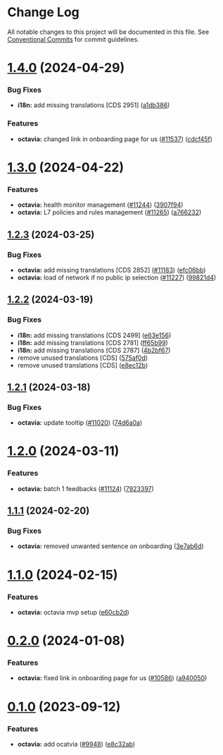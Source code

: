 # Change Log

All notable changes to this project will be documented in this file.
See [Conventional Commits](https://conventionalcommits.org) for commit guidelines.

# [1.4.0](https://github.com/ovh/manager/compare/@ovh-ux/manager-octavia-load-balancer@1.3.0...@ovh-ux/manager-octavia-load-balancer@1.4.0) (2024-04-29)


### Bug Fixes

* **i18n:** add missing translations [CDS 2951] ([a1db386](https://github.com/ovh/manager/commit/a1db386e58d95fb0b7955b0dba72f91a2c5fa7af))


### Features

* **octavia:** changed link in onboarding page for us ([#11537](https://github.com/ovh/manager/issues/11537)) ([cdcf45f](https://github.com/ovh/manager/commit/cdcf45f7efc87314a560a73222b466dc1b49ceef))





# [1.3.0](https://github.com/ovh/manager/compare/@ovh-ux/manager-octavia-load-balancer@1.2.3...@ovh-ux/manager-octavia-load-balancer@1.3.0) (2024-04-22)


### Features

* **octavia:** health monitor management ([#11244](https://github.com/ovh/manager/issues/11244)) ([3907f94](https://github.com/ovh/manager/commit/3907f94df018b6e6b2926da183593d4b24289c8d))
* **octavia:** L7 policies and rules management ([#11265](https://github.com/ovh/manager/issues/11265)) ([a766232](https://github.com/ovh/manager/commit/a766232f2411c0b4691d2e9a3b7792457e5f15ab))





## [1.2.3](https://github.com/ovh/manager/compare/@ovh-ux/manager-octavia-load-balancer@1.2.2...@ovh-ux/manager-octavia-load-balancer@1.2.3) (2024-03-25)


### Bug Fixes

* **octavia:** add missing translations [CDS 2852] ([#11183](https://github.com/ovh/manager/issues/11183)) ([efc06bb](https://github.com/ovh/manager/commit/efc06bbeb53b39a197a9e129f6707e565306abef))
* **octavia:** load of network if no public ip selection ([#11227](https://github.com/ovh/manager/issues/11227)) ([99821d4](https://github.com/ovh/manager/commit/99821d407a7dda1ff03b7c44a77e33fc87b8f2c9))





## [1.2.2](https://github.com/ovh/manager/compare/@ovh-ux/manager-octavia-load-balancer@1.2.1...@ovh-ux/manager-octavia-load-balancer@1.2.2) (2024-03-19)


### Bug Fixes

* **i18n:** add missing translations [CDS 2499] ([e63e156](https://github.com/ovh/manager/commit/e63e156278fb697ad3913b28170d75fbf9ab21cb))
* **i18n:** add missing translations [CDS 2781] ([ff65b99](https://github.com/ovh/manager/commit/ff65b992cf3bcb7419b0c82550e04c0ef78febf0))
* **i18n:** add missing translations [CDS 2787] ([4b2bf67](https://github.com/ovh/manager/commit/4b2bf67e10db69494c9bc3406818e0f709e60473))
* remove unused translations [CDS] ([575af0d](https://github.com/ovh/manager/commit/575af0de1dffe3b949198d516ef0e4b85f44302e))
* remove unused translations [CDS] ([e8ec12b](https://github.com/ovh/manager/commit/e8ec12b34377b5c809d369d95c60b7aa2468a226))





## [1.2.1](https://github.com/ovh/manager/compare/@ovh-ux/manager-octavia-load-balancer@1.2.0...@ovh-ux/manager-octavia-load-balancer@1.2.1) (2024-03-18)


### Bug Fixes

* **octavia:** update tooltip ([#11020](https://github.com/ovh/manager/issues/11020)) ([74d6a0a](https://github.com/ovh/manager/commit/74d6a0a072cda02292067bcd5c34fe44f4ac6e5b))





# [1.2.0](https://github.com/ovh/manager/compare/@ovh-ux/manager-octavia-load-balancer@1.1.1...@ovh-ux/manager-octavia-load-balancer@1.2.0) (2024-03-11)


### Features

* **octavia:** batch 1 feedbacks ([#11124](https://github.com/ovh/manager/issues/11124)) ([7923397](https://github.com/ovh/manager/commit/792339781345a51448ee45b1899d72b82f15ee4d))





## [1.1.1](https://github.com/ovh/manager/compare/@ovh-ux/manager-octavia-load-balancer@1.1.0...@ovh-ux/manager-octavia-load-balancer@1.1.1) (2024-02-20)


### Bug Fixes

* **octavia:** removed unwanted sentence on onboarding ([3e7ab6d](https://github.com/ovh/manager/commit/3e7ab6dd8f79b097cb68b90a10f981a7f98aa7b4))





# [1.1.0](https://github.com/ovh/manager/compare/@ovh-ux/manager-octavia-load-balancer@1.0.0...@ovh-ux/manager-octavia-load-balancer@1.1.0) (2024-02-15)


### Features

* **octavia:** octavia mvp setup ([e60cb2d](https://github.com/ovh/manager/commit/e60cb2d4bff27616b5f37d64334816105a830e8f))





# [0.2.0](https://github.com/ovh/manager/compare/@ovh-ux/manager-octavia-load-balancer@0.1.0...@ovh-ux/manager-octavia-load-balancer@0.2.0) (2024-01-08)


### Features

* **octavia:** fixed link in onboarding page for us ([#10586](https://github.com/ovh/manager/issues/10586)) ([a940050](https://github.com/ovh/manager/commit/a9400504707961a69d63ca56775d4775dc90fa86))





# [0.1.0](https://github.com/ovh/manager/compare/@ovh-ux/manager-octavia-load-balancer@0.0.0...@ovh-ux/manager-octavia-load-balancer@0.1.0) (2023-09-12)


### Features

* **octavia:** add ocatvia  ([#9948](https://github.com/ovh/manager/issues/9948)) ([e8c32ab](https://github.com/ovh/manager/commit/e8c32ab29c65496b251ef008418e04f543c5f46e))
